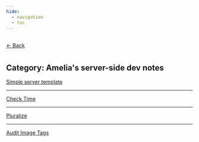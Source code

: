 ```yaml
---
hide:
  - navigation
  - toc
---
```


<div class="back-button">
    <br>
    <a href="javascript:history.back()">← Back</a>
    <br>
</div>

#
## Category: Amelia's server-side dev notes

<!-- - [Simple server template](simpleTemplate.md)
- [Check Time](checkTime.md)
- [Pluralize](pluralize.md)
- [Audit Image Tags](aduitImgTags.md) -->

<div class="category-index">
  <a href="../../INFO441/simpleTemplate" class="index-link">Simple server template</a>
  <hr>
  <a href="../../INFO441/checkTime/" class="index-link">Check Time</a>
  <hr>
  <a href="../../INFO441/pluralize/" class="index-link">Pluralize</a>
  <hr>
  <a href="../../INFO441/aduitImgTags/" class="index-link">Audit Image Tags</a>
</div>